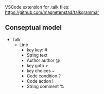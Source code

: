 VSCode extension for .talk files:
https://github.com/magnetenstad/talkgrammar

## Conseptual model
- Talk
	- Line
		- key key: #
		- String text
		- Author author @
		- key goto >
		- key choices ~
		- Code condition ?
		- Code action !
		- String comment %
